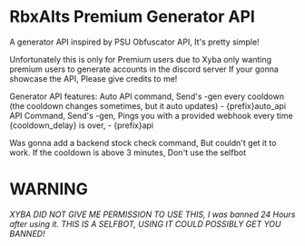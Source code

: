 # RbxAlts Premium Generator API
A generator API inspired by PSU Obfuscator API, It's pretty simple!

Unfortunately this is only for Premium users due to Xyba only wanting premium users to generate accounts in the discord server
If your gonna showcase the API, Please give credits to me!

Generator API features:
 Auto API command, Send's -gen every cooldown (the cooldown changes sometimes, but it auto updates) - {prefix}auto_api
 API Command, Send's -gen, Pings you with a provided webhook every time {cooldown_delay} is over, - {prefix}api
 
 Was gonna add a backend stock check command, But couldn't get it to work.
 If the cooldown is above 3 minutes, Don't use the selfbot
# WARNING
*XYBA DID NOT GIVE ME PERMISSION TO USE THIS, I was banned 24 Hours after using it.*
*THIS IS A SELFBOT, USING IT COULD POSSIBLY GET YOU BANNED!*
